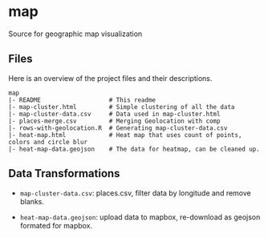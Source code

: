 # map
Source for geographic map visualization


Files
--------
Here is an overview of the project files and their descriptions.

    map
    |- README            		# This readme
    |- map-cluster.html  		# Simple clustering of all the data
    |- map-cluster-data.csv     # Data used in map-cluster.html
    |- places-merge.csv 		# Merging Geolocation with comp
    |- rows-with-geolocation.R 	# Generating map-cluster-data.csv
    |- heat-map.html 			# Heat map that uses count of points, colors and circle blur
    |- heat-map-data.geojson 	# The data for heatmap, can be cleaned up.


Data Transformations
------------------------
- `map-cluster-data.csv`: places.csv, filter data by longitude and remove blanks.

- `heat-map-data.geojson`: upload data to mapbox, re-download as geojson formated for mapbox.

